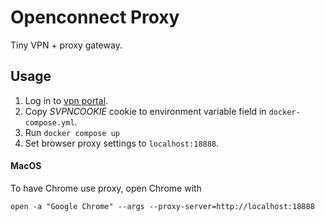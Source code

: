 # Openconnect Proxy

Tiny VPN + proxy gateway.

## Usage

1. Log in to [vpn portal](https://yourdomainhere.com/ "Change to your gateway").
2. Copy *SVPNCOOKIE* cookie to environment variable field in `docker-compose.yml`.
3. Run `docker compose up`
4. Set browser proxy settings to `localhost:18888`.

#### MacOS

To have Chrome use proxy, open Chrome with

`open -a "Google Chrome" --args --proxy-server=http://localhost:18888`

